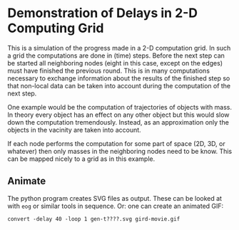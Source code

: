 Demonstration of Delays in 2-D Computing Grid
=============================================

This is a simulation of the progress made in a 2-D computation grid.
In such a grid the computations are done in (time) steps.  Before the
next step can be started all neighboring nodes (eight in this case,
except on the edges) must have finished the previous round.  This is
in many computations necessary to exchange information about the
results of the finished step so that non-local data can be taken into
account during the computation of the next step.

One example would be the computation of trajectories of objects with
mass.  In theory every object has an effect on any other object but
this would slow down the computation tremendously.  Instead, as an
approximation only the objects in the vacinity are taken into account.

If each node performs the computation for some part of space (2D, 3D,
or whatever) then only masses in the neighboring nodes need to be know.
This can be mapped nicely to a grid as in this example.

Animate
-------

The python program creates SVG files as output.  These can be looked at
with `eog` or similar tools in sequence.  Or: one can create an animated
GIF:

    convert -delay 40 -loop 1 gen-t????.svg gird-movie.gif
